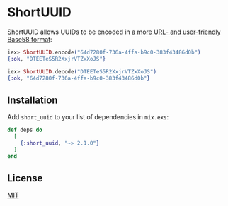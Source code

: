 # ShortUUID

<!-- MDOC !-->

ShortUUID allows UUIDs to be encoded in [a more URL- and user-friendly Base58
format](https://github.com/bitcoin/bitcoin/blob/08a7316c144f9f2516db8fa62400893f4358c5ae/src/base58.h#L6-L13):

```elixir
iex> ShortUUID.encode("64d7280f-736a-4ffa-b9c0-383f43486d0b")
{:ok, "DTEETeS5R2XxjrVTZxXoJS"}

iex> ShortUUID.decode("DTEETeS5R2XxjrVTZxXoJS")
{:ok, "64d7280f-736a-4ffa-b9c0-383f43486d0b"}
```

<!-- MDOC !-->

## Installation

Add `short_uuid` to your list of dependencies in `mix.exs`:

```elixir
def deps do
  [
    {:short_uuid, "~> 2.1.0"}
  ]
end
```

## License

[MIT](./LICENSE)
